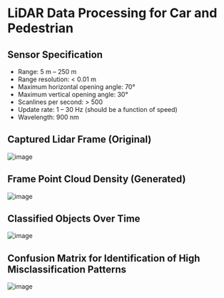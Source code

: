 # LiDAR Data Processing for Car and Pedestrian

## Sensor Specification
- Range:	5 m – 250 m
- Range resolution:	< 0.01 m
- Maximum horizontal opening angle:	70°
- Maximum vertical opening angle:	30°
- Scanlines per second:	> 500
- Update rate:	1 – 30 Hz (should be a function of speed)
- Wavelength:	900 nm

## Captured Lidar Frame (Original)
![image](https://github.com/user-attachments/assets/d4e77889-7609-4a36-8331-7b7a208f7988)


## Frame Point Cloud Density (Generated)
![image](https://github.com/user-attachments/assets/481645f1-b7ca-4f22-aeb3-6b97e788adb2)


## Classified Objects Over Time
![image](https://github.com/user-attachments/assets/68e374e7-5e3d-4b86-b4cb-875bd2501346)


## Confusion Matrix for Identification of High Misclassification Patterns
![image](https://github.com/user-attachments/assets/3a6e2148-0020-41c5-91fb-ba0edec0d610)

